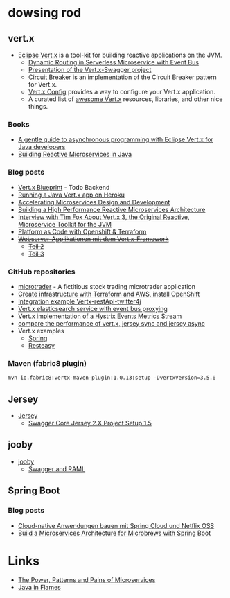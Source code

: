 # dowsing rod

## vert.x

* [Eclipse Vert.x](http://vertx.io/) is a tool-kit for building reactive applications on the JVM.
    * [Dynamic Routing in Serverless Microservice with Event Bus](http://vertx.io/blog/dynamic-routing-in-serverless-microservice-with-vert-x-event-bus/)
    * [Presentation of the Vert.x-Swagger project](http://vertx.io/blog/presentation-of-the-vert-x-swagger-project/)
    * [Circuit Breaker](http://vertx.io/docs/vertx-circuit-breaker/java/) is an implementation of the Circuit Breaker pattern for Vert.x.
    * [Vert.x Config](http://vertx.io/docs/vertx-config/java/) provides a way to configure your Vert.x application.
    * A curated list of [awesome Vert.x](https://github.com/vert-x3/vertx-awesome) resources, libraries, and other nice things.

### Books

* [A gentle guide to asynchronous programming with Eclipse Vert.x for Java developers](http://vertx.io//docs/guide-for-java-devs)
* [Building Reactive Microservices in Java](https://developers.redhat.com/promotions/building-reactive-microservices-in-java/)

### Blog posts

* [Vert.x Blueprint](http://www.sczyh30.com/vertx-blueprint-todo-backend/) - Todo Backend
* [Running a Java Vert.x app on Heroku](https://jbrio.net/posts/running-a-java-vertx-app-on-heroku/)
* [Accelerating Microservices Design and Development](https://www.cognizant.com/whitepapers/accelerating-microservices-design-and-development-codex2533.pdf)
* [Building a High Performance Reactive Microservices Architecture](https://www.cognizant.com/whitepapers/building-a-high-performance-reactive-microservices-architecture-codex2654.pdf)
* [Interview with Tim Fox About Vert.x 3, the Original Reactive, Microservice Toolkit for the JVM](https://www.infoq.com/articles/vertx-3-tim-fox)
* [Platform as Code with Openshift & Terraform](https://medium.com/@fabiojose/platform-as-code-with-openshift-terraform-1da6af7348ce)
* [<del>Webserver-Applikationen mit dem Vert.x-Framework</del>](https://news.digicomp.ch/de/2017/05/26/vert-x-simple-way-for-rest/)
    * [<del>Teil 2</del>](https://news.digicomp.ch/de/2017/07/05/webserver-applikation-teil-2-mit-dem-vert-x-framework-wahrungsumrechner/)
    * [<del>Teil 3</del>](https://news.digicomp.ch/de/2017/10/18/webserver-applikation-teil-3-mit-dem-vert-x-framework-wahrungsumrechner/)

### GitHub repositories

* [microtrader](https://github.com/docker-production-aws/microtrader) - A fictitious stock trading microtrader application
* [Create infrastructure with Terraform and AWS, install OpenShift](https://github.com/dwmkerr/terraform-aws-openshift)
* [Integration example Vertx-restApi-twitter4j](https://github.com/frobs/vertx-twitter4j-example)
* [Vert.x elasticsearch service with event bus proxying](https://github.com/hubrick/vertx-elasticsearch-service)
* [Vert.x implementation of a Hystrix Events Metrics Stream](https://github.com/kennedyoliveira/hystrix-vertx-metrics-stream)
* [compare the performance of vert.x, jersey sync and jersey async](https://github.com/tongqqiu/vertx-jersey-benchmark)
* Vert.x examples
    * [Spring](https://github.com/vert-x3/vertx-examples/tree/master/spring-examples)
    * [Resteasy](https://github.com/vert-x3/vertx-examples/tree/master/resteasy-examples)

### Maven (fabric8 plugin)

    mvn io.fabric8:vertx-maven-plugin:1.0.13:setup -DvertxVersion=3.5.0

## Jersey

* [Jersey](https://jersey.github.io)
    * [Swagger Core Jersey 2.X Project Setup 1.5](https://github.com/swagger-api/swagger-core/wiki/Swagger-Core-Jersey-2.X-Project-Setup-1.5)

## jooby

* [jooby](http://jooby.org/)
    * [Swagger and RAML](http://jooby.org/doc/apitool/)

## Spring Boot

### Blog posts

* [Cloud-native Anwendungen bauen mit Spring Cloud und Netflix OSS](https://jaxenter.de/cloud-native-anwendungen-42976)
* [Build a Microservices Architecture for Microbrews with Spring Boot](https://developer.okta.com/blog/2017/06/15/build-microservices-architecture-spring-boot)

# Links

* [The Power, Patterns and Pains of Microservices](https://github.com/joshlong/power-patterns-pains-of-microservices)
* [Java in Flames](https://medium.com/netflix-techblog/java-in-flames-e763b3d32166)